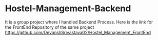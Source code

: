 ﻿# Hostel-Management-Backend
It is a group project where I handled Backend Process. Here is the link for the FrontEnd Repository of the same project https://github.com/DevanshSrivastava02/Hostel_Management_FrontEnd
